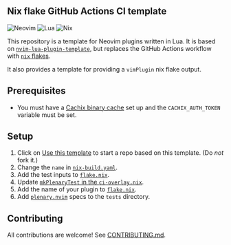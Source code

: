## Nix flake GitHub Actions CI template

![Neovim](https://img.shields.io/badge/NeoVim-%2357A143.svg?&style=for-the-badge&logo=neovim&logoColor=white)
![Lua](https://img.shields.io/badge/lua-%232C2D72.svg?style=for-the-badge&logo=lua&logoColor=white)
![Nix](https://img.shields.io/badge/nix-0175C2?style=for-the-badge&logo=NixOS&logoColor=white)

This repository is a template for Neovim plugins written in Lua.
It is based on [`nvim-lua-plugin-template`](https://github.com/nvim-lua/nvim-lua-plugin-template),
but replaces the GitHub Actions workflow with [`nix` flakes](https://nixos.wiki/wiki/Flakes).

It also provides a template for providing a `vimPlugin` nix flake output.


## Prerequisites

* You must have a [Cachix binary cache](https://app.cachix.org/cache) set up and the `CACHIX_AUTH_TOKEN` variable must be set.


## Setup

1. Click on [Use this template](https://github.com/MrcJkb/nvim-lua-nix-plugin-template/generate) to start a repo based on this template. (Do _not_ fork it.)
2. Change the `name` in [`nix-build.yaml`](./.github/workflows/nix-build.yml).
3. Add the test inputs to [`flake.nix`](./flake.nix).
4. Update [`mkPlenaryTest` in the `ci-overlay.nix`](./nix/ci-overlay.nix).
5. Add the name of your plugin to [`flake.nix`](./flake.nix).
6. Add [`plenary.nvim`](https://github.com/nvim-lua/plenary.nvim) specs to the `tests` directory.


## Contributing

All contributions are welcome!
See [CONTRIBUTING.md](./CONTRIBUTING.md).
